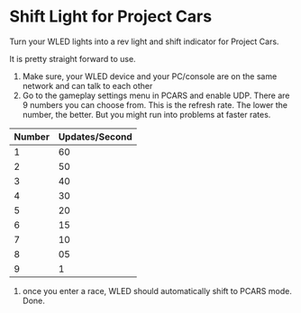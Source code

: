 # Shift Light for Project Cars

Turn your WLED lights into a rev light and shift indicator for Project Cars.

It is pretty straight forward to use.

1. Make sure, your WLED device and your PC/console are on the same network and can talk to each other
2. Go to the gameplay settings menu in PCARS and enable UDP. There are 9 numbers you can choose from. This is the refresh rate. The lower the number, the better. But you might run into problems at faster rates.

| Number | Updates/Second |
| :--- | :--- |
| 1 | 60 |
| 2 | 50 |
| 3 | 40 |
| 4 | 30 |
| 5 | 20 |
| 6 | 15 |
| 7 | 10 |
| 8 | 05 |
| 9 | 1 |

1. once you enter a race, WLED should automatically shift to PCARS mode. Done.

